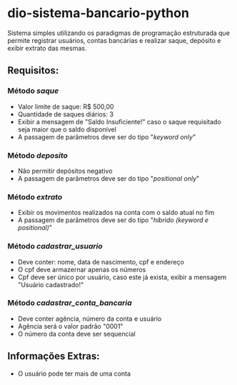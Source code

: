 # dio-sistema-bancario-python
Sistema simples utilizando os paradigmas de programação estruturada que permite registrar usuários, contas bancárias e realizar saque, depósito e exibir extrato das mesmas.

## Requisitos:
### Método ___saque___
- Valor limite de saque: R$ 500,00
- Quantidade de saques diários: 3
- Exibir a mensagem de "Saldo Insuficiente!" caso  o saque requisitado seja maior que o saldo disponível
- A passagem de parâmetros deve ser do tipo "*keyword only*"
### Método ___deposito___
- Não permitir depósitos negativo
- A passagem de parâmetros deve ser do tipo "*positional only*"
### Método ___extrato___
- Exibir os movimentos realizados na conta com o saldo atual no fim
- A passagem de parâmetros deve ser do tipo "*híbrido (keyword e positional)*"
### Método ___cadastrar_usuario___
- Deve conter: nome, data de nascimento, cpf e endereço
- O cpf deve armazernar apenas os números
- Cpf deve ser único por usuário, caso este já exista, exibir a mensagem "Usuário cadastrado!"
### Método ___cadastrar_conta_bancaria___
- Deve conter agência, número da conta e usuário
- Agência será o valor padrão "0001"
- O número da conta deve ser sequencial

## Informações Extras:
- O usuário pode ter mais de uma conta
